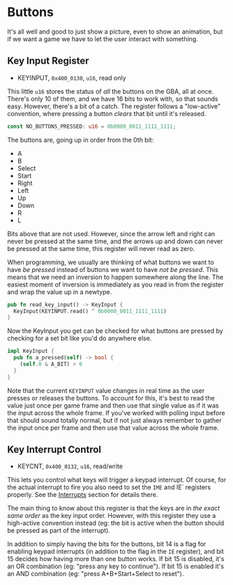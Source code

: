 # Buttons

It's all well and good to just show a picture, even to show an animation, but if
we want a game we have to let the user interact with something.

## Key Input Register

* KEYINPUT, `0x400_0130`, `u16`, read only

This little `u16` stores the status of _all_ the buttons on the GBA, all at
once. There's only 10 of them, and we have 16 bits to work with, so that sounds
easy. However, there's a bit of a catch. The register follows a "low-active"
convention, where pressing a button _clears_ that bit until it's released.

```rust
const NO_BUTTONS_PRESSED: u16 = 0b0000_0011_1111_1111;
```

The buttons are, going up in order from the 0th bit:

* A
* B
* Select
* Start
* Right
* Left
* Up
* Down
* R
* L

Bits above that are not used. However, since the arrow left and right can never
be pressed at the same time, and the arrows up and down can never be pressed at
the same time, this register will never read as zero.

When programming, we usually are thinking of what buttons we want to have _be
pressed_ instead of buttons we want to have _not be pressed_. This means that we
need an inversion to happen somewhere along the line. The easiest moment of
inversion is immediately as you read in from the register and wrap the value up
in a newtype.

```rust
pub fn read_key_input() -> KeyInput {
  KeyInput(KEYINPUT.read() ^ 0b0000_0011_1111_1111)
}
```

Now the KeyInput you get can be checked for what buttons are pressed by checking
for a set bit like you'd do anywhere else.

```rust
impl KeyInput {
  pub fn a_pressed(self) -> bool {
    (self.0 & A_BIT) > 0
  }
}
```

Note that the current `KEYINPUT` value changes in real time as the user presses
or releases the buttons. To account for this, it's best to read the value just
once per game frame and then use that single value as if it was the input across
the whole frame. If you've worked with polling input before that should sound
totally normal, but if not just always remember to gather the input once per
frame and then use that value across the whole frame.

## Key Interrupt Control

* KEYCNT, `0x400_0132`, `u16`, read/write

This lets you control what keys will trigger a keypad interrupt. Of course, for
the actual interrupt to fire you also need to set the `IME` and IE` registers
properly. See the [Interrupts](05-interrupts.md) section for details there.

The main thing to know about this register is that the keys are in _the exact
same order_ as the key input order. However, with this register they use a
high-active convention instead (eg: the bit is active when the button should be
pressed as part of the interrupt).

In addition to simply having the bits for the buttons, bit 14 is a flag for
enabling keypad interrupts (in addition to the flag in the `IE` register), and
bit 15 decides how having more than one button works. If bit 15 is disabled,
it's an OR combination (eg: "press any key to continue"). If bit 15 is enabled
it's an AND combination (eg: "press A+B+Start+Select to reset").
